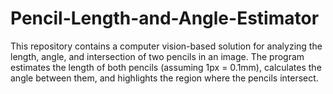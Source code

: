 # Pencil-Length-and-Angle-Estimator
This repository contains a computer vision-based solution for analyzing the length, angle, and intersection of two pencils in an image. The program estimates the length of both pencils (assuming 1px = 0.1mm), calculates the angle between them, and highlights the region where the pencils intersect.
